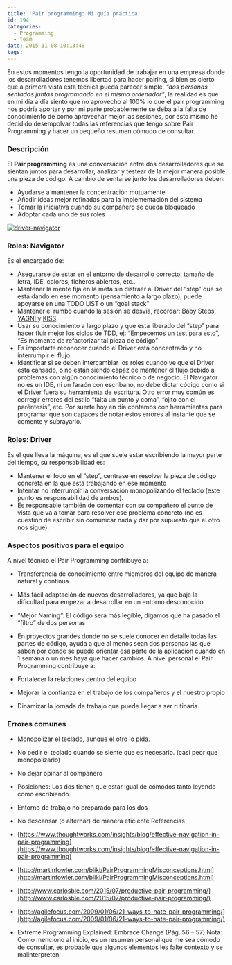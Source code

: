 ```yaml
---
title: 'Pair programming: Mi guía práctica'
id: 194
categories:
  - Programming
  - Team
date: 2015-11-08 10:13:48
tags:
---
```


En estos momentos tengo la oportunidad de trabajar en una empresa donde los desarrolladores tenemos libertad para hacer pairing, si bien es cierto que a primera vista esta técnica pueda parecer simple, _“dos personas sentadas juntas programando en el mismo ordenador”_, la realidad es que en mi día a día siento que no aprovecho al 100% lo que el pair programming nos podría aportar y por mi parte probablemente se deba a la falta de conocimiento de como aprovechar mejor las sesiones, por esto mismo he decidido desempolvar todas las referencias que tengo sobre Pair Programming y hacer un pequeño resumen cómodo de consultar.

### Descripción

El **Pair programming** es una conversación entre dos desarrolladores que se sientan juntos para desarrollar, analizar y testear de la mejor manera posible una pieza de código. A cambio de sentarse junto los desarrolladores deben:

*   Ayudarse a mantener la concentración mutuamente
*   Añadir ideas mejor refinadas para la implementación del sistema
*   Tomar la iniciativa cuándo su compañero se queda bloqueado
*   Adoptar cada uno de sus roles
&nbsp;

[![driver-navigator](http://juandavidvega.es/blog/wp-content/uploads/2015/11/driver-navigator.png)](http://juandavidvega.es/blog/wp-content/uploads/2015/11/driver-navigator.png)

### Roles: Navigator

Es el encargado de:

*   Asegurarse de estar en el entorno de desarrollo correcto: tamaño de letra, IDE, colores, ficheros abiertos, etc..
*   Mantener la mente fija en la meta sin distraer al Driver del “step” que se está dando en ese momento (pensamiento a largo plazo), puede apoyarse en una TODO LIST o un “goal stack”
*   Mantener el rumbo cuando la sesión se desvía, recordar: Baby Steps, [YAGNI ](https://en.wikipedia.org/wiki/You_aren)y [KISS](https://en.wikipedia.org/wiki/KISS_principle).
*   Usar su conocimiento a largo plazo y que esta liberado del “step” para hacer fluir mejor los ciclos de TDD, ej: “Empecemos un test para esto”, “Es momento de refactorizar tal pieza de código”
*   Es importarte reconocer cuando el Driver está concentrado y no interrumpir el flujo.
*   Identificar si se deben intercambiar los roles cuando ve que el Driver esta cansado, o no están siendo capaz de mantener el flujo debido a problemas con algún conocimiento técnico o de negocio.
El Navigator no es un IDE, ni un faraón con escribano, no debe dictar código como si el Driver fuera su herramienta de escritura. Otro error muy común es corregir errores del estilo “falta un punto y coma”, “ojito con el paréntesis”, etc. Por suerte hoy en día contamos con herramientas para programar que son capaces de notar estos errores al instante que se comente y subrayarlo.

### Roles: Driver

Es el que lleva la máquina, es el que suele estar escribiendo la mayor parte del tiempo, su responsabilidad es:

*   Mantener el foco en el “step”, centrase en resolver la pieza de código concreta en la que está trabajando en ese momento
*   Intentar no interrumpir la conversación monopolizando el teclado (este punto es responsabilidad de ambos).
*   Es responsable también de comentar con su compañero el punto de vista que va a tomar para resolver ese problema concreto (no es cuestión de escribir sin comunicar nada y dar por supuesto que el otro nos sigue).

### Aspectos positivos para el equipo

A nivel técnico el Pair Programming contribuye a:

*   Transferencia de conocimiento entre miembros del equipo de manera natural y continua
*   Más fácil adaptación de nuevos desarrolladores, ya que baja la dificultad para empezar a desarrollar en un entorno desconocido
*   “Mejor Naming”: El código será más legible, digamos que ha pasado el “filtro” de dos personas
*   En proyectos grandes donde no se suele conocer en detalle todas las partes de código, ayuda a que al menos sean dos personas las que saben por donde se puede orientar esa parte de la aplicación cuando en 1 semana o un mes haya que hacer cambios.
A nivel personal el Pair Programming contribuye a:

*   Fortalecer la relaciones dentro del equipo
*   Mejorar la confianza en el trabajo de los compañeros y el nuestro propio
*   Dinamizar la jornada de trabajo que puede llegar a ser rutinaria.

### Errores comunes

*   Monopolizar el teclado, aunque el otro lo pida.
*   No pedir el teclado cuando se siente que es necesario. (casi peor que monopolizarlo)
*   No dejar opinar al compañero
*   Posiciones: Los dos tienen que estar igual de cómodos tanto leyendo como escribiendo.
*   Entorno de trabajo no preparado para los dos
*   No descansar (o alternar) de manera eficiente
Referencias

*   [https://www.thoughtworks.com/insights/blog/effective-navigation-in-pair-programming](https://www.thoughtworks.com/insights/blog/effective-navigation-in-pair-programming)
*   [http://martinfowler.com/bliki/PairProgrammingMisconceptions.html](http://martinfowler.com/bliki/PairProgrammingMisconceptions.html)
*   [http://www.carlosble.com/2015/07/productive-pair-programming/](http://www.carlosble.com/2015/07/productive-pair-programming/)
*   [http://agilefocus.com/2009/01/06/21-ways-to-hate-pair-programming/](http://agilefocus.com/2009/01/06/21-ways-to-hate-pair-programming/)
*   Extreme Programming Explained: Embrace Change (Pág. 56 – 57)
Nota: Como menciono al inicio, es un resumen personal que me sea cómodo de consultar, es probable que algunos elementos les falte contexto y se malinterpreten